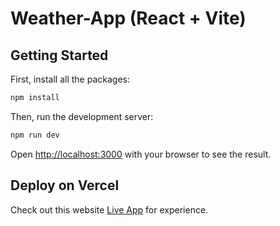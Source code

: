 # Weather-App (React + Vite)

## Getting Started

First, install all the packages:

```bash
npm install
```
Then, run the development server:

```bash
npm run dev
```

Open [http://localhost:3000](http://localhost:5173) with your browser to see the result.

## Deploy on Vercel

Check out this website [Live App](https://the-mirrar-weather-app.vercel.app/) for experience.
